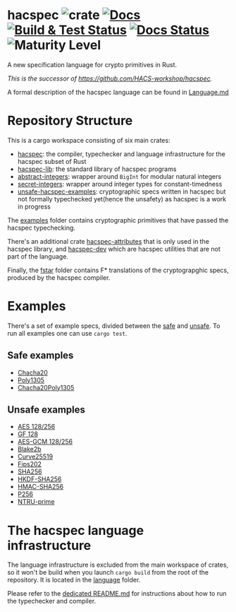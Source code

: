 # hacspec ![crate][crate-outdated-image] [![Docs][docs-master-image]][docs-master-link] [![Build & Test Status][build-image]][build-link] [![Docs Status][deploy-docs-image]][deploy-docs-link] ![Maturity Level][maturitylevel-image]

A new specification language for crypto primitives in Rust.

*This is the successor of https://github.com/HACS-workshop/hacspec.*

A formal description of the hacspec language can be found in [Language.md](Language.md)

# Repository Structure

This is a cargo workspace consisting of six main crates:
* [hacspec](language/): the compiler, typechecker and language infrastructure for the hacspec subset of Rust
* [hacspec-lib](lib/):  the standard library of hacspec programs
* [abstract-integers](utils/abstract-integers/): wrapper around `BigInt` for modular natural integers
* [secret-integers](utils/secret-integers/): wrapper around integer types for constant-timedness
* [unsafe-hacspec-examples](examples-unsafe/): cryptographic specs written in hacspec but not formally typechecked yet(hence the unsafety) as hacspec is a work in progress

The [examples](examples/) folder contains 
cryptographic primitives that have passed the hacspec typechecking.

There's an additional crate [hacspec-attributes](utils/attributes) that is
only used in the hacspec library, and [hacspec-dev](utils/dev/)
which are hacspec utilities that are not part of the language.

Finally, the [fstar](fstar/) folder contains F* translations
of the cryptograpghic specs, produced by the hacspec compiler.

# Examples

There's a set of example specs, divided between the [safe](examples/) and [unsafe](examples-unsafe). To run all examples one can use `cargo test`.

## Safe examples

* [Chacha20](examples/hacspec-chacha20/src/chacha20.rs)
* [Poly1305](examples/hacspec-poly1305/src/poly1305.rs)
* [Chacha20Poly1305](examples/hacspec-chacha20poly1305/src/chacha20poly1305.rs)

## Unsafe examples

* [AES 128/256](examples-unsafe/src/aes_gcm/aes.rs)
* [GF 128](examples-unsafe/src/aes_gcm/gf128.rs)
* [AES-GCM 128/256](examples-unsafe/src/aes_gcm/aesgcm.rs)
* [Blake2b](examples-unsafe/src/blake2/blake2b.rs)
* [Curve25519](examples-unsafe/src/curve25519/curve25519.rs)
* [Fips202](examples-unsafe/src/fips202/fips202.rs)
* [SHA256](examples-unsafe/src/sha2/sha2.rs)
* [HKDF-SHA256](examples-unsafe/src/hkdf/hkdf.rs)
* [HMAC-SHA256](examples-unsafe/src/hmac/hmac.rs)
* [P256](examples-unsafe/src/p256/p256.rs)
* [NTRU-prime](examples-unsafe/src/ntru_prime/ntru_prime.rs)

[//]: # (badges)

[crate-outdated-image]: https://img.shields.io/badge/crate-outdated-red.svg
[crate-image]: https://img.shields.io/crates/v/hacspec.svg
[crate-link]: https://crates.io/crates/hacspec
[docs-master-image]: https://img.shields.io/badge/docs-master-blue.svg
[docs-master-link]: https://hacspec.github.io/hacspec/hacspec/index.html
[docs-image]: https://docs.rs/hacspec/badge.svg
[docs-link]: https://docs.rs/hacspec/
[license-image]: https://img.shields.io/badge/license-Apache2.0/MIT-blue.svg
[build-image]: https://github.com/hacspec/hacspec/workflows/Build%20&%20Test/badge.svg?branch=master&event=push
[build-link]: https://github.com/hacspec/hacspec/actions?query=workflow%3A%22Build+%26+Test%22
[deploy-docs-image]: https://github.com/hacspec/hacspec/workflows/Deploy%20Docs/badge.svg?branch=master&event=push
[deploy-docs-link]: https://github.com/hacspec/hacspec/actions?query=workflow%3A%22Deploy+Docs%22
[maturitylevel-image]: https://img.shields.io/badge/maturity-alpha-red.svg

# The hacspec language infrastructure

The language infrastructure is excluded from the main workspace of crates, 
so it won't be build when you launch `cargo build` from the
root of the repository. It is located in the [language](language/) folder.

Please refer to the [dedicated README.md](language/README.md) 
for instructions about how to run the typechecker and compiler. 
